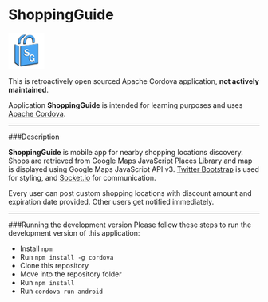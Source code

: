 # ShoppingGuide

![alt text][logo]

[logo]: https://github.com/Pl217/ShoppingGuide/blob/master/res/mipmap-hdpi.png "ShoppingGuide logo"


This is retroactively open sourced Apache Cordova application, **not actively maintained**.

Application **ShoppingGuide** is intended for learning purposes and uses [Apache Cordova](https://cordova.apache.org/ "Apache Cordova website"). 

***
###Description

**ShoppingGuide** is mobile app for nearby shopping locations discovery. Shops are retrieved from Google Maps JavaScript Places Library and map is displayed using Google Maps JavaScript API v3. [Twitter Bootstrap](https://getbootstrap.com/ "Bootstrap official website") is used for styling, and [Socket.io](http://socket.io/ "Socket.io official website") for communication.

Every user can post custom shopping locations with discount amount and expiration date provided. Other users get notified immediately.

***
###Running the development version
Please follow these steps to run the development version of this application:
- Install `npm`
- Run `npm install -g cordova`
- Clone this repository
- Move into the repository folder
- Run `npm install`
- Run `cordova run android`
